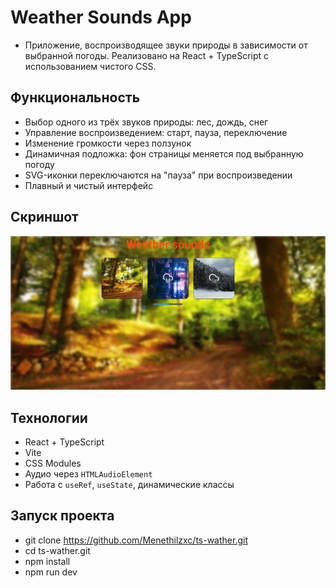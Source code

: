 # Weather Sounds App
  - Приложение, воспроизводящее звуки природы в зависимости от выбранной погоды. Реализовано на React + TypeScript с использованием чистого CSS.
    
## Функциональность
  - Выбор одного из трёх звуков природы: лес, дождь, снег
  - Управление воспроизведением: старт, пауза, переключение
  - Изменение громкости через ползунок
  - Динамичная подложка: фон страницы меняется под выбранную погоду
  - SVG-иконки переключаются на "пауза" при воспроизведении
  - Плавный и чистый интерфейс

## Скриншот
   ![Главная страница](./wather/src/assets/screen/photo_2025-07-29_16-27-21.jpg)

## Технологии
  - React + TypeScript
  - Vite
  - CSS Modules
  - Аудио через `HTMLAudioElement`
  - Работа с `useRef`, `useState`, динамические классы

## Запуск проекта
  - git clone https://github.com/Menethilzxc/ts-wather.git
  - cd ts-wather.git
  - npm install
  - npm run dev
